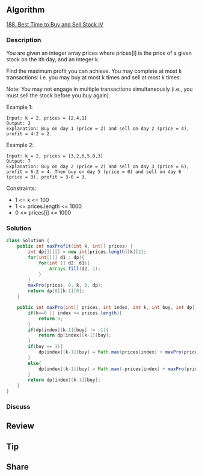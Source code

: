 ## Algorithm

[188. Best Time to Buy and Sell Stock IV](https://leetcode.com/problems/best-time-to-buy-and-sell-stock-iv/)

### Description

You are given an integer array prices where prices[i] is the price of a given stock on the ith day, and an integer k.

Find the maximum profit you can achieve. You may complete at most k transactions: i.e. you may buy at most k times and sell at most k times.

Note: You may not engage in multiple transactions simultaneously (i.e., you must sell the stock before you buy again).

Example 1:

```
Input: k = 2, prices = [2,4,1]
Output: 2
Explanation: Buy on day 1 (price = 2) and sell on day 2 (price = 4), profit = 4-2 = 2.
```

Example 2:

```
Input: k = 2, prices = [3,2,6,5,0,3]
Output: 7
Explanation: Buy on day 2 (price = 2) and sell on day 3 (price = 6), profit = 6-2 = 4. Then buy on day 5 (price = 0) and sell on day 6 (price = 3), profit = 3-0 = 3.
```

Constraints:

- 1 <= k <= 100
- 1 <= prices.length <= 1000
- 0 <= prices[i] <= 1000

### Solution

```java
class Solution {
    public int maxProfit(int k, int[] prices) {
        int dp[][][] = new int[prices.length][k][2];
        for(int[][] d1 : dp){
            for(int [] d2: d1){
                Arrays.fill(d2,-1);
            }
        }
        maxPro(prices, 0, k, 0, dp);
        return dp[0][k-1][0];
    }

    public int maxPro(int[] prices, int index, int k, int buy, int dp[][][]){
        if(k==0 || index >= prices.length){
            return 0;
        }
        if(dp[index][k-1][buy] != -1){
            return dp[index][k-1][buy];
        }
        if(buy == 1){
            dp[index][k-1][buy] = Math.max(prices[index] + maxPro(prices, index + 1, k-1, 0, dp), maxPro(prices, index + 1, k, 1, dp));
        }
        else{
            dp[index][k-1][buy] = Math.max(-prices[index] + maxPro(prices, index + 1, k, 1, dp), maxPro(prices, index + 1, k, 0, dp));
        }
        return dp[index][k-1][buy];
    }
}
```

### Discuss

## Review


## Tip


## Share
